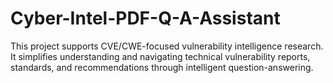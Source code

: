 # Cyber-Intel-PDF-Q-A-Assistant
This project supports CVE/CWE-focused vulnerability intelligence research. It simplifies understanding and navigating technical vulnerability reports, standards, and recommendations through intelligent question-answering.
